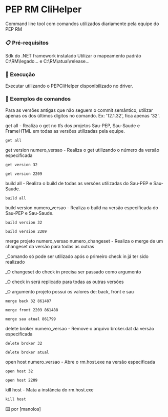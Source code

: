 # PEP RM CliHelper

Command line tool com comandos utilizados diariamente pela equipe do PEP RM

### 📋 Pré-requisitos

Sdk do .NET framework instalado
Utilizar o mapeamento padrão C:\RM\legado\... e C:\RM\atual\release\...

### 🔧 Execução

Executar utilizando o PEPCliHelper disponibilizado no driver.

### 🔩 Exemplos de comandos

Para as versões antigas que não seguem o commit semântico, utilizar apenas os dos últimos dígitos no comando. Ex: '12.1.32', fica apenas '32'.

get all - Realiza o get no tfs dos projetos Sau-PEP, Sau-Saude e FrameHTML em todas as versões utilizadas pela equipe.

```
get all
```

get version numero_versao - Realiza o get utilizando o número da versão especificada 

```
get version 32
```
```
get version 2209
```

build all - Realiza o build de todas as versões utilizadas do Sau-PEP e Sau-Saude.

```
build all
```

build version numero_versao - Realiza o build na versão especificada do Sau-PEP e Sau-Saude.

```
build version 32
```
```
build version 2209
```

merge projeto numero_versao numero_changeset - Realiza o merge de um changeset da versão para todas as outras

_Comando só pode ser utilizado após o primeiro check in já ter sido realizado

_O changeset do check in precisa ser passado como argumento

_O check in será replicado para todas as outras versões

_O argumento projeto possui os valores de: back, front e sau

```
merge back 32 861487
```

```
merge front 2209 861488
```

```
merge sau atual 861799
```

delete broker numero_versao - Remove o arquivo broker.dat da versão especificada

```
delete broker 32
```

```
delete broker atual
```

open host numero_versao - Abre o rm.host.exe na versão especificada

```
open host 32
```

```
open host 2209
```

kill host - Mata a instância do rm.host.exe

```
kill host
```


⌨️ por [manolos]
